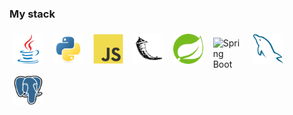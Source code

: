 ### My stack 

<p align="left">
  <img src="https://raw.githubusercontent.com/devicons/devicon/master/icons/java/java-original.svg" width="48" height="48" alt="Java" title="Java" style="display:inline-block;margin:6px" />
  <img src="https://raw.githubusercontent.com/devicons/devicon/master/icons/python/python-original.svg" width="48" height="48" alt="Python" title="Python" style="display:inline-block;margin:6px" />
  <img src="https://raw.githubusercontent.com/devicons/devicon/master/icons/javascript/javascript-original.svg" width="48" height="48" alt="JavaScript" title="JavaScript" style="display:inline-block;margin:6px" />
  <img src="https://raw.githubusercontent.com/devicons/devicon/master/icons/flask/flask-original.svg" width="48" height="48" alt="Flask" title="Flask" style="display:inline-block;margin:6px" />
  <img src="https://raw.githubusercontent.com/devicons/devicon/master/icons/spring/spring-original.svg" width="48" height="48" alt="Spring" title="Spring" style="display:inline-block;margin:6px" />
  <img src="https://raw.githubusercontent.com/devicons/devicon/master/icons/springboot/springboot-original.svg" width="48" height="48" alt="Spring Boot" title="Spring Boot" style="display:inline-block;margin:6px" />
  <img src="https://raw.githubusercontent.com/devicons/devicon/master/icons/mysql/mysql-original.svg" width="48" height="48" alt="SQL" title="SQL (MySQL icon)" style="display:inline-block;margin:6px" />
  <img src="https://raw.githubusercontent.com/devicons/devicon/master/icons/postgresql/postgresql-original.svg" width="48" height="48" alt="PostgreSQL" title="PostgreSQL" style="display:inline-block;margin:6px" />
</p>

